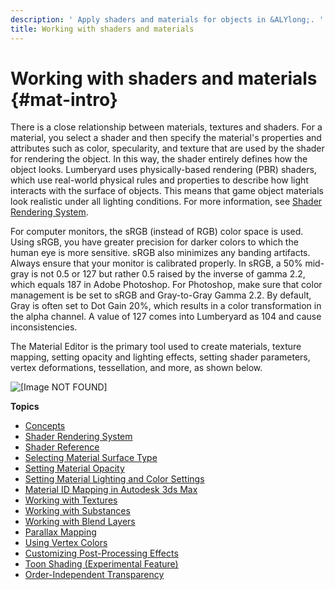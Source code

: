 ```yaml
---
description: ' Apply shaders and materials for objects in &ALYlong;. '
title: Working with shaders and materials
---
```

# Working with shaders and materials {#mat-intro}

There is a close relationship between materials, textures and shaders\. For a material, you select a shader and then specify the material's properties and attributes such as color, specularity, and texture that are used by the shader for rendering the object\. In this way, the shader entirely defines how the object looks\. Lumberyard uses physically\-based rendering \(PBR\) shaders, which use real\-world physical rules and properties to describe how light interacts with the surface of objects\. This means that game object materials look realistic under all lighting conditions\. For more information, see [Shader Rendering System](/docs/userguide/materials/shaders/intro.md)\. 

For computer monitors, the sRGB \(instead of RGB\) color space is used\. Using sRGB, you have greater precision for darker colors to which the human eye is more sensitive\. sRGB also minimizes any banding artifacts\. Always ensure that your monitor is calibrated properly\. In sRGB, a 50% mid\-gray is not 0\.5 or 127 but rather 0\.5 raised by the inverse of gamma 2\.2, which equals 187 in Adobe Photoshop\. For Photoshop, make sure that color management is be set to sRGB and Gray\-to\-Gray Gamma 2\.2\. By default, Gray is often set to Dot Gain 20%, which results in a color transformation in the alpha channel\. A value of 127 comes into Lumberyard as 104 and cause inconsistencies\. 

The Material Editor is the primary tool used to create materials, texture mapping, setting opacity and lighting effects, setting shader parameters, vertex deformations, tessellation, and more, as shown below\. 

![\[Image NOT FOUND\]](/images/userguide/material-editor.png)

**Topics**
+ [Concepts](/docs/userguide/graphics-concepts.md)
+ [Shader Rendering System](/docs/userguide/materials/shaders/intro.md)
+ [Shader Reference](/docs/userguide/shaders/intro.md)
+ [Selecting Material Surface Type](/docs/userguide/materials/surface-types.md)
+ [Setting Material Opacity](/docs/userguide/materials/opacity.md)
+ [Setting Material Lighting and Color Settings](/docs/userguide/materials/color-lighting.md)
+ [Material ID Mapping in Autodesk 3ds Max](/docs/userguide/materials/3dsmax-material-id-mapping.md)
+ [Working with Textures](/docs/userguide/materials/texture-intro.md)
+ [Working with Substances](/docs/userguide/materials/substances.md)
+ [Working with Blend Layers](/docs/userguide/materials/maps/blend.md)
+ [Parallax Mapping](/docs/userguide/materials/maps/parallax-intro.md)
+ [Using Vertex Colors](/docs/userguide/materials/vertex-colors.md)
+ [Customizing Post\-Processing Effects](/docs/userguide/rendering/effect-groups/customizing-intro.md)
+ [Toon Shading \(Experimental Feature\)](/docs/userguide/rendering/toon-shading.md)
+ [Order\-Independent Transparency](/docs/userguide/rendering/order-independent-transparency.md)